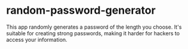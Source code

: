 # random-password-generator
This app randomly generates a password of the length you choose. It's suitable for creating strong passwords, making it harder for hackers to access your information.
